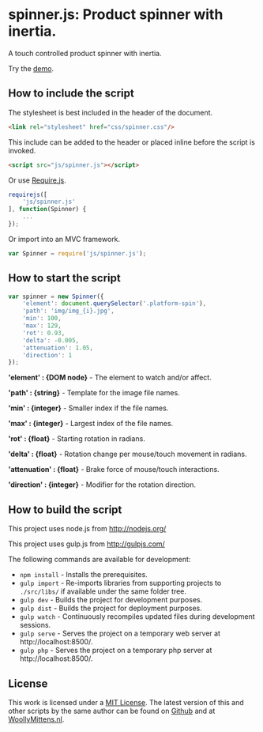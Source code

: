 # spinner.js: Product spinner with inertia.

A touch controlled product spinner with inertia.

Try the <a href="http://www.woollymittens.nl/default.php?url=useful-spinner">demo</a>.

## How to include the script

The stylesheet is best included in the header of the document.

```html
<link rel="stylesheet" href="css/spinner.css"/>
```

This include can be added to the header or placed inline before the script is invoked.

```html
<script src="js/spinner.js"></script>
```

Or use [Require.js](https://requirejs.org/).

```js
requirejs([
	'js/spinner.js'
], function(Spinner) {
	...
});
```

Or import into an MVC framework.

```js
var Spinner = require('js/spinner.js');
```

## How to start the script

```javascript
var spinner = new Spinner({
	'element': document.querySelector('.platform-spin'),
	'path': 'img/img_{i}.jpg',
	'min': 100,
	'max': 129,
	'rot': 0.93,
	'delta': -0.005,
	'attenuation': 1.05,
	'direction': 1
});
```

**'element' : {DOM node}** - The element to watch and/or affect.

**'path' : {string}** - Template for the image file names.

**'min' : {integer}** - Smaller index if the file names.

**'max' : {integer}** - Largest index of the file names.

**'rot' : {float}** - Starting rotation in radians.

**'delta' : {float}** - Rotation change per mouse/touch movement in radians.

**'attenuation' : {float}** - Brake force of mouse/touch interactions.

**'direction' : {integer}** - Modifier for the rotation direction.

## How to build the script

This project uses node.js from http://nodejs.org/

This project uses gulp.js from http://gulpjs.com/

The following commands are available for development:
+ `npm install` - Installs the prerequisites.
+ `gulp import` - Re-imports libraries from supporting projects to `./src/libs/` if available under the same folder tree.
+ `gulp dev` - Builds the project for development purposes.
+ `gulp dist` - Builds the project for deployment purposes.
+ `gulp watch` - Continuously recompiles updated files during development sessions.
+ `gulp serve` - Serves the project on a temporary web server at http://localhost:8500/.
+ `gulp php` - Serves the project on a temporary php server at http://localhost:8500/.

## License

This work is licensed under a [MIT License](https://opensource.org/licenses/MIT). The latest version of this and other scripts by the same author can be found on [Github](https://github.com/WoollyMittens) and at [WoollyMittens.nl](https://www.woollymittens.nl/).
